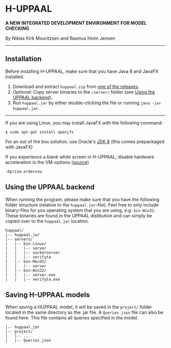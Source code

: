 # H-UPPAAL
**A NEW INTEGRATED DEVELOPMENT ENVIRONMENT FOR MODEL CHECKING**

By Niklas Kirk Mouritzsen and Rasmus Holm Jensen

-----

## Installation
Before installing H-UPPAAL, make sure that you have Java 8 and JavaFX installed.

1. Download and extract `huppaal.zip` from [one of the releases](https://github.com/ulriknyman/H-Uppaal/releases).
2. *Optional*: Copy server binaries to the `/server/` folder (see [Using the UPPAAL backend](#using-the-uppaal-backend)). 
3. Run `huppaal.jar` by either double-clicking the file or running `java -jar huppaal.jar`.

-----

If you are using Linux, you may install JavaFX with the following command:
```
$ sudo apt-get install openjfx
```

For an out of the box solution, use Oracle's [JDK 8](https://www.oracle.com/technetwork/java/javase/downloads/jdk8-downloads-2133151.html) (this comes prepackaged with JavaFX)

If you experience a blank white screen in H-UPPAAL, disable hardware acceleration in the VM-options ([source](https://www.reddit.com/r/javahelp/comments/84w6i6/problem_displaying_anything_with_javafx_only/))
```
-Dprism.order=sw
```

## Using the UPPAAL backend
When running the program, please make sure that you have the following folder structure (relative to the `huppaal.jar`-file). Feel free to only include binary-files for you operating system that you are using, e.g. `bin-Win32`. These binaries are found in the UPPAAL distibution and can simply be copied over to the `huppaal.jar` location.

```
huppaal/
|-- huppaal.jar
|-- servers/
|   |-- bin-Linux/
|   |   |-- server
|   |   |-- socketserver
|   |   |-- verifyta
|   |-- bin-MacOS/
|   |   |-- server
|   |-- bin-Win32/
|   |   |-- server.exe
|   |   |-- verifyta.exe
```

## Saving H-UPPAAL models
When saving a HUPPAAL model, it will be saved in the `project/` folder located in the same directory as the .jar file. A `Queries.json` file can also be found here. This file contains all queries specified in the model. 

```
|-- huppaal.jar
|-- project/
|   |-- ...
|   |-- Queries.json
```
